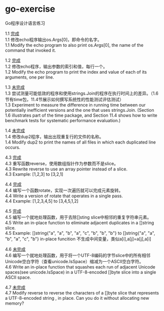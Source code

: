 # go-exercise
Go程序设计语言练习
<br>

1.1 [完成](exercise-1.1/main.go)<br>
1.1 修改echo程序输出os.Args[0]，即命令的名字。<br>
1.1 Modify the echo program to also print os.Args[0], the name of the command that invoked it.<br>

1.2 [完成](exercise-1.2/main.go)<br>
1.2 修改echo程序，输出参数的索引和值，每行一个。<br>
1.2 Modify the echo program to print the index and value of each of its arguments, one per line.<br>

1.3 [未完成](exercise-1.3/main.go)<br>
1.3 尝试测量可能低效的程序和使用strings.Join的程序在执行时间上的差异。（1.6节有time包，11.4节展示如何撰写系统性的性能测试评估测试）<br>
1.3 Experiment to measure the difference in running time between our potentially inefficient versions and the one that uses strings.Join. (Section 1.6 illustrates part of the time package, and Section 11.4 shows how to write benchmark tests for systematic performance evaluation.)<br>

1.4 [未完成](exercise-1.4/main.go)<br>
1.4 修改dup2程序，输出出现重复行的文件的名称。<br>
1.4 Modify dup2 to print the names of all files in which each duplicated line occurs.<br>

4.3 [完成](exercise-4.3/main.go)<br>
4.3 重写函数reverse，使用数组指针作为参数而不是slice。<br>
4.3 Rewrite reverse to use an array pointer instead of a slice.<br>
4.3 Example: [1,2,3] to [3,2,1]

4.4 [完成](exercise-4.4/main.go)<br>
4.4 编写一个函数rotate，实现一次遍历就可以完成元素旋转。<br>
4.4 Write a version of rotate that operates in a single pass.<br>
4.4 Example: [1,2,3,4,5] to [3,4,5,1,2]

4.5 [完成](exercise-4.5/main.go)<br>
4.5 编写一个就地处理函数，用于去除[]sting slice中相邻的重复字符串元素。<br>
4.5 Write an in-place function to eliminate adjacent duplicates in a []string slice.<br>
4.5 Example: []string{"a", "a", "b", "a", "c", "b", "b", "b"} to []string{"a", "a", "b", "a", "c", "b"} in-place funcition 不生成中间变量，类似a[i],a[j]=a[j],a[i]

4.6 [未完成](exercise-4.6/main.go)<br>
4.6 编写一个就地处理函数，用于将一个UTF-8编码的字节slice中的所有相邻Unicode空白字符（查看unicode.IsSpace）缩减为一个ASCII空白字符。<br>
4.6 Write an in-place function that squashes each run of adjacent Unicode spaces(see unicode.IsSpace) in a UTF-8-encoded []byte slice into a single ASCII space.

4.7 [未完成](exercise-4.7/main.go)<br>
4.7 Modify reverse to reverse the characters of a []byte slice that represents a UTF-8-encoded string , in place. Can you do it without allocating new memory?